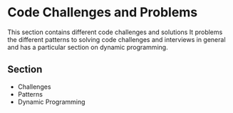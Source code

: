 ﻿# Code Challenges and Problems 
  This section contains different code challenges and solutions 
  It problems the different patterns to solving code challenges and interviews in 
  general and has a particular section on dynamic programming. 

## Section 
- Challenges
- Patterns 
- Dynamic Programming
 
